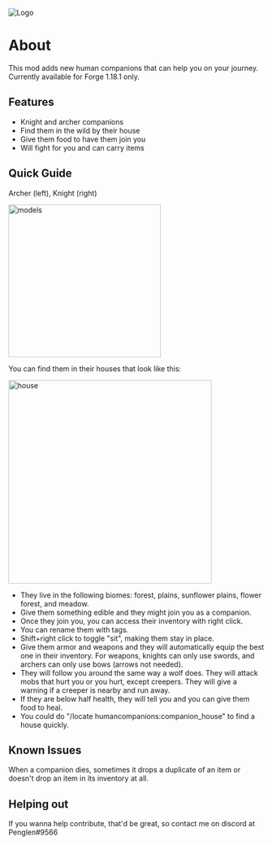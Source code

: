![Logo](https://github.com/justinwon777/HumanCompanions/blob/main/companions.png)
# About

This mod adds new human companions that can help you on your journey. Currently available for Forge 1.18.1 only.

## Features

- Knight and archer companions
- Find them in the wild by their house
- Give them food to have them join you
- Will fight for you and can carry items

## Quick Guide

Archer (left), Knight (right)

<img src="https://github.com/justinwon777/HumanCompanions/blob/main/models.png" alt="models" width="300">

You can find them in their houses that look like this:

<img src="https://github.com/justinwon777/HumanCompanions/blob/main/house.png" alt="house" width="400">

- They live in the following biomes: forest, plains, sunflower plains, flower forest, and meadow.
- Give them something edible and they might join you as a companion.
- Once they join you, you can access their inventory with right click.
- You can rename them with tags.
- Shift+right click to toggle "sit", making them stay in place.
- Give them armor and weapons and they will automatically equip the best one in their inventory. For weapons, knights can only use swords, and archers can only use bows (arrows not needed).
- They will follow you around the same way a wolf does. They will attack mobs that hurt you or you hurt, except creepers. They will give a warning if a creeper is nearby and run away.
- If they are below half health, they will tell you and you can give them food to heal.
- You could do "/locate humancompanions:companion_house" to find a house quickly.

## Known Issues

When a companion dies, sometimes it drops a duplicate of an item or doesn't drop an item in its inventory at all.

## Helping out

If you wanna help contribute, that'd be great, so contact me on discord at Penglen#9566